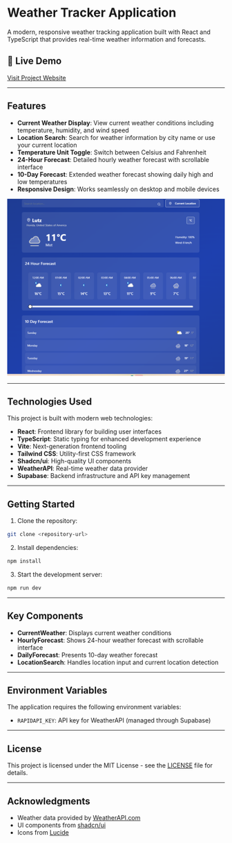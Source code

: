# Weather Tracker Application

A modern, responsive weather tracking application built with React and TypeScript that provides real-time weather information and forecasts.

## 🔗 Live Demo

[Visit Project Website](https://weathertracker.kollaprakyath.dev/)

---

## Features

- **Current Weather Display**: View current weather conditions including temperature, humidity, and wind speed
- **Location Search**: Search for weather information by city name or use your current location
- **Temperature Unit Toggle**: Switch between Celsius and Fahrenheit
- **24-Hour Forecast**: Detailed hourly weather forecast with scrollable interface
- **10-Day Forecast**: Extended weather forecast showing daily high and low temperatures
- **Responsive Design**: Works seamlessly on desktop and mobile devices

![ScreenShot of Form](images/weather.png)

---

## Technologies Used

This project is built with modern web technologies:

- **React**: Frontend library for building user interfaces
- **TypeScript**: Static typing for enhanced development experience
- **Vite**: Next-generation frontend tooling
- **Tailwind CSS**: Utility-first CSS framework
- **Shadcn/ui**: High-quality UI components
- **WeatherAPI**: Real-time weather data provider
- **Supabase**: Backend infrastructure and API key management

---

## Getting Started

1. Clone the repository:
```bash
git clone <repository-url>
```

2. Install dependencies:
```bash
npm install
```

3. Start the development server:
```bash
npm run dev
```
---

## Key Components

- **CurrentWeather**: Displays current weather conditions
- **HourlyForecast**: Shows 24-hour weather forecast with scrollable interface
- **DailyForecast**: Presents 10-day weather forecast
- **LocationSearch**: Handles location input and current location detection

---

## Environment Variables

The application requires the following environment variables:

- `RAPIDAPI_KEY`: API key for WeatherAPI (managed through Supabase)

---

## License

This project is licensed under the MIT License - see the [LICENSE](LICENSE) file for details.

---

## Acknowledgments

- Weather data provided by [WeatherAPI.com](https://www.weatherapi.com/)
- UI components from [shadcn/ui](https://ui.shadcn.com/)
- Icons from [Lucide](https://lucide.dev/)
